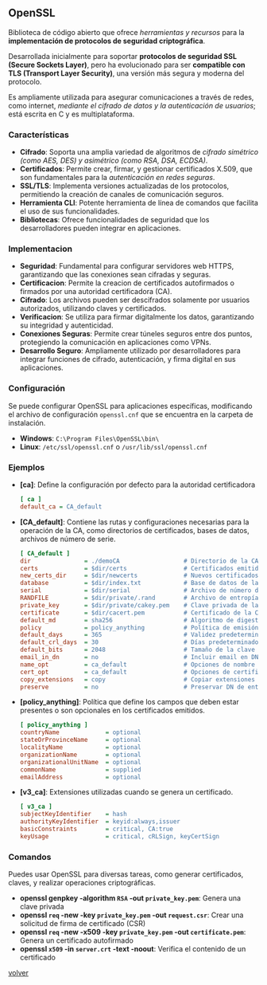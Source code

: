 ## OpenSSL 

Biblioteca de código abierto que ofrece _herramientas y recursos_ para la __implementación de protocolos de seguridad criptográfica__. 

Desarrollada inicialmente para soportar __protocolos de seguridad SSL (Secure Sockets Layer)__, pero ha evolucionado para ser __compatible con TLS (Transport Layer Security)__, una versión más segura y moderna del protocolo. 

Es ampliamente utilizada para asegurar comunicaciones a través de redes, como internet, _mediante el cifrado de datos y la autenticación de usuarios_; está escrita en C y es multiplataforma.

### Características

* __Cifrado__: Soporta una amplia variedad de algoritmos de _cifrado simétrico (como AES, DES) y asimétrico (como RSA, DSA, ECDSA)_.
* __Certificados__: Permite crear, firmar, y gestionar certificados X.509, que son fundamentales para la _autenticación en redes seguras_.
* __SSL/TLS__: Implementa versiones actualizadas de los protocolos, permitiendo la creación de canales de comunicación seguros.
* __Herramienta CLI__: Potente herramienta de línea de comandos que facilita el uso de sus funcionalidades.
* __Bibliotecas__: Ofrece funcionalidades de seguridad que los desarrolladores pueden integrar en aplicaciones.

### Implementacion

* __Seguridad__: Fundamental para configurar servidores web HTTPS, garantizando que las conexiones sean cifradas y seguras.
* __Certificacion__: Permite la creacion de certificados autofirmados o firmados por una autoridad certificadora (CA).
* __Cifrado__: Los archivos pueden ser descifrados solamente por usuarios autorizados, utilizando claves y certificados.
* __Verificacion__: Se utiliza para firmar digitalmente los datos, garantizando su integridad y autenticidad.
* __Conexiones Seguras__: Permite crear túneles seguros entre dos puntos, protegiendo la comunicación en aplicaciones como VPNs.
* __Desarrollo Seguro__: Ampliamente utilizado por desarrolladores para integrar funciones de cifrado, autenticación, y firma digital en sus aplicaciones.

### Configuración

Se puede configurar OpenSSL para aplicaciones específicas, modificando el archivo de configuración `openssl.cnf` que se encuentra en la carpeta de instalación.

* __Windows__: `C:\Program Files\OpenSSL\bin\`
* __Linux__: `/etc/ssl/openssl.cnf` o `/usr/lib/ssl/openssl.cnf`

### Ejemplos

* __[ca]__: Define la configuración por defecto para la autoridad certificadora
   ```ini
   [ ca ]
   default_ca = CA_default
   ```
* __[CA_default]__: Contiene las rutas y configuraciones necesarias para la operación de la CA, como directorios de certificados, bases de datos, archivos de número de serie.
   ```ini
   [ CA_default ]
   dir               = ./demoCA                  # Directorio de la CA
   certs             = $dir/certs                # Certificados emitidos
   new_certs_dir     = $dir/newcerts             # Nuevos certificados
   database          = $dir/index.txt            # Base de datos de la CA
   serial            = $dir/serial               # Archivo de número de serie
   RANDFILE          = $dir/private/.rand        # Archivo de entropía
   private_key       = $dir/private/cakey.pem    # Clave privada de la CA
   certificate       = $dir/cacert.pem           # Certificado de la CA
   default_md        = sha256                    # Algoritmo de digestión predeterminado
   policy            = policy_anything           # Política de emisión
   default_days      = 365                       # Validez predeterminada del certificado
   default_crl_days  = 30                        # Días predeterminados para CRL
   default_bits      = 2048                      # Tamaño de la clave predeterminado
   email_in_dn       = no                        # Incluir email en DN
   name_opt          = ca_default                # Opciones de nombre
   cert_opt          = ca_default                # Opciones de certificado
   copy_extensions   = copy                      # Copiar extensiones del CSR al CRT
   preserve          = no                        # Preservar DN de entrada
   ```
* __[policy_anything]__: Política que define los campos que deben estar presentes o son opcionales en los certificados emitidos.
   ```ini
   [ policy_anything ]
   countryName             = optional
   stateOrProvinceName     = optional
   localityName            = optional
   organizationName        = optional
   organizationalUnitName  = optional
   commonName              = supplied
   emailAddress            = optional
   ```
* __[v3_ca]__: Extensiones utilizadas cuando se genera un certificado.
   ```ini
   [ v3_ca ]
   subjectKeyIdentifier    = hash
   authorityKeyIdentifier  = keyid:always,issuer
   basicConstraints        = critical, CA:true
   keyUsage                = critical, cRLSign, keyCertSign
   ```

### Comandos

Puedes usar OpenSSL para diversas tareas, como generar certificados, claves, y realizar operaciones criptográficas.

* __openssl genpkey -algorithm `RSA` -out `private_key.pem`__: Genera una clave privada
* __openssl `req` -new -key `private_key.pem` -out `request.csr`__: Crear una solicitud de firma de certificado (CSR)
* __openssl `req` -new -x509 -key `private_key.pem` -out `certificate.pem`__: Genera un certificado autofirmado
* __openssl `x509` -in `server.crt` -text -noout__: Verifica el contenido de un certificado

[volver](../readme.md)